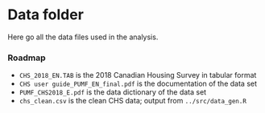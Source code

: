 # Data folder

Here go all the data files used in the analysis.

### Roadmap

- `CHS_2018_EN.TAB` is the 2018 Canadian Housing Survey in tabular format
- `CHS user guide_PUMF_EN_final.pdf` is the documentation of the data set
- `PUMF_CHS2018_E.pdf` is the data dictionary of the data set
- `chs_clean.csv` is the clean CHS data; output from `../src/data_gen.R`

